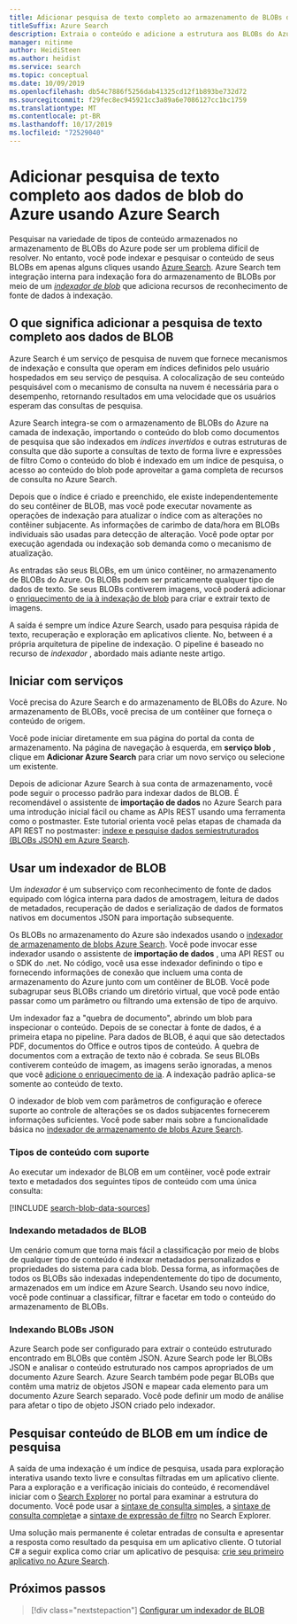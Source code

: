 ```yaml
---
title: Adicionar pesquisa de texto completo ao armazenamento de BLOBs do Azure
titleSuffix: Azure Search
description: Extraia o conteúdo e adicione a estrutura aos BLOBs do Azure ao criar um índice de pesquisa de texto completo no Azure Search.
manager: nitinme
author: HeidiSteen
ms.author: heidist
ms.service: search
ms.topic: conceptual
ms.date: 10/09/2019
ms.openlocfilehash: db54c7886f5256dab41325cd12f1b893be732d72
ms.sourcegitcommit: f29fec8ec945921cc3a89a6e7086127cc1bc1759
ms.translationtype: MT
ms.contentlocale: pt-BR
ms.lasthandoff: 10/17/2019
ms.locfileid: "72529040"
---
```

# <a name="add-full-text-search-to-azure-blob-data-using-azure-search"></a>Adicionar pesquisa de texto completo aos dados de blob do Azure usando Azure Search

Pesquisar na variedade de tipos de conteúdo armazenados no armazenamento de BLOBs do Azure pode ser um problema difícil de resolver. No entanto, você pode indexar e pesquisar o conteúdo de seus BLOBs em apenas alguns cliques usando [Azure Search](search-what-is-azure-search.md). Azure Search tem integração interna para indexação fora do armazenamento de BLOBs por meio de um [*indexador de blob*](search-howto-indexing-azure-blob-storage.md) que adiciona recursos de reconhecimento de fonte de dados à indexação.

## <a name="what-it-means-to-add-full-text-search-to-blob-data"></a>O que significa adicionar a pesquisa de texto completo aos dados de BLOB

Azure Search é um serviço de pesquisa de nuvem que fornece mecanismos de indexação e consulta que operam em índices definidos pelo usuário hospedados em seu serviço de pesquisa. A colocalização de seu conteúdo pesquisável com o mecanismo de consulta na nuvem é necessária para o desempenho, retornando resultados em uma velocidade que os usuários esperam das consultas de pesquisa.

Azure Search integra-se com o armazenamento de BLOBs do Azure na camada de indexação, importando o conteúdo do blob como documentos de pesquisa que são indexados em *índices invertidos* e outras estruturas de consulta que dão suporte a consultas de texto de forma livre e expressões de filtro Como o conteúdo do blob é indexado em um índice de pesquisa, o acesso ao conteúdo do blob pode aproveitar a gama completa de recursos de consulta no Azure Search.

Depois que o índice é criado e preenchido, ele existe independentemente do seu contêiner de BLOB, mas você pode executar novamente as operações de indexação para atualizar o índice com as alterações no contêiner subjacente. As informações de carimbo de data/hora em BLOBs individuais são usadas para detecção de alteração. Você pode optar por execução agendada ou indexação sob demanda como o mecanismo de atualização.

As entradas são seus BLOBs, em um único contêiner, no armazenamento de BLOBs do Azure. Os BLOBs podem ser praticamente qualquer tipo de dados de texto. Se seus BLOBs contiverem imagens, você poderá adicionar o [enriquecimento de ia à indexação de blob](search-blob-ai-integration.md) para criar e extrair texto de imagens.

A saída é sempre um índice Azure Search, usado para pesquisa rápida de texto, recuperação e exploração em aplicativos cliente. No, between é a própria arquitetura de pipeline de indexação. O pipeline é baseado no recurso de *indexador* , abordado mais adiante neste artigo.

## <a name="start-with-services"></a>Iniciar com serviços

Você precisa do Azure Search e do armazenamento de BLOBs do Azure. No armazenamento de BLOBs, você precisa de um contêiner que forneça o conteúdo de origem.

Você pode iniciar diretamente em sua página do portal da conta de armazenamento. Na página de navegação à esquerda, em **serviço blob** , clique em **Adicionar Azure Search** para criar um novo serviço ou selecione um existente. 

Depois de adicionar Azure Search à sua conta de armazenamento, você pode seguir o processo padrão para indexar dados de BLOB. É recomendável o assistente de **importação de dados** no Azure Search para uma introdução inicial fácil ou chame as APIs REST usando uma ferramenta como o postmaster. Este tutorial orienta você pelas etapas de chamada da API REST no postmaster: [indexe e pesquise dados semiestruturados (BLOBs JSON) em Azure Search](search-semi-structured-data.md). 

## <a name="use-a-blob-indexer"></a>Usar um indexador de BLOB

Um *indexador* é um subserviço com reconhecimento de fonte de dados equipado com lógica interna para dados de amostragem, leitura de dados de metadados, recuperação de dados e serialização de dados de formatos nativos em documentos JSON para importação subsequente. 

Os BLOBs no armazenamento do Azure são indexados usando o [indexador de armazenamento de blobs Azure Search](search-howto-indexing-azure-blob-storage.md). Você pode invocar esse indexador usando o assistente de **importação de dados** , uma API REST ou o SDK do .net. No código, você usa esse indexador definindo o tipo e fornecendo informações de conexão que incluem uma conta de armazenamento do Azure junto com um contêiner de BLOB. Você pode subagrupar seus BLOBs criando um diretório virtual, que você pode então passar como um parâmetro ou filtrando uma extensão de tipo de arquivo.

Um indexador faz a "quebra de documento", abrindo um blob para inspecionar o conteúdo. Depois de se conectar à fonte de dados, é a primeira etapa no pipeline. Para dados de BLOB, é aqui que são detectados PDF, documentos do Office e outros tipos de conteúdo. A quebra de documentos com a extração de texto não é cobrada. Se seus BLOBs contiverem conteúdo de imagem, as imagens serão ignoradas, a menos que você [adicione o enriquecimento de ia](search-blob-ai-integration.md). A indexação padrão aplica-se somente ao conteúdo de texto.

O indexador de blob vem com parâmetros de configuração e oferece suporte ao controle de alterações se os dados subjacentes fornecerem informações suficientes. Você pode saber mais sobre a funcionalidade básica no [indexador de armazenamento de blobs Azure Search](search-howto-indexing-azure-blob-storage.md).

### <a name="supported-content-types"></a>Tipos de conteúdo com suporte

Ao executar um indexador de BLOB em um contêiner, você pode extrair texto e metadados dos seguintes tipos de conteúdo com uma única consulta:

[!INCLUDE [search-blob-data-sources](../../includes/search-blob-data-sources.md)]

### <a name="indexing-blob-metadata"></a>Indexando metadados de BLOB

Um cenário comum que torna mais fácil a classificação por meio de blobs de qualquer tipo de conteúdo é indexar metadados personalizados e propriedades do sistema para cada blob. Dessa forma, as informações de todos os BLOBs são indexadas independentemente do tipo de documento, armazenados em um índice em Azure Search. Usando seu novo índice, você pode continuar a classificar, filtrar e facetar em todo o conteúdo do armazenamento de BLOBs.

### <a name="indexing-json-blobs"></a>Indexando BLOBs JSON
Azure Search pode ser configurado para extrair o conteúdo estruturado encontrado em BLOBs que contêm JSON. Azure Search pode ler BLOBs JSON e analisar o conteúdo estruturado nos campos apropriados de um documento Azure Search. Azure Search também pode pegar BLOBs que contêm uma matriz de objetos JSON e mapear cada elemento para um documento Azure Search separado. Você pode definir um modo de análise para afetar o tipo de objeto JSON criado pelo indexador.

## <a name="search-blob-content-in-a-search-index"></a>Pesquisar conteúdo de BLOB em um índice de pesquisa 

A saída de uma indexação é um índice de pesquisa, usada para exploração interativa usando texto livre e consultas filtradas em um aplicativo cliente. Para a exploração e a verificação iniciais do conteúdo, é recomendável iniciar com o [Search Explorer](search-explorer.md) no portal para examinar a estrutura do documento. Você pode usar a [sintaxe de consulta simples](query-simple-syntax.md), a [sintaxe de consulta completa](query-lucene-syntax.md)e a [sintaxe de expressão de filtro](query-odata-filter-orderby-syntax.md) no Search Explorer.

Uma solução mais permanente é coletar entradas de consulta e apresentar a resposta como resultado da pesquisa em um aplicativo cliente. O tutorial C# a seguir explica como criar um aplicativo de pesquisa: [crie seu primeiro aplicativo no Azure Search](tutorial-csharp-create-first-app.md).

## <a name="next-steps"></a>Próximos passos

> [!div class="nextstepaction"]
> [Configurar um indexador de BLOB](search-howto-indexing-azure-blob-storage.md) 
